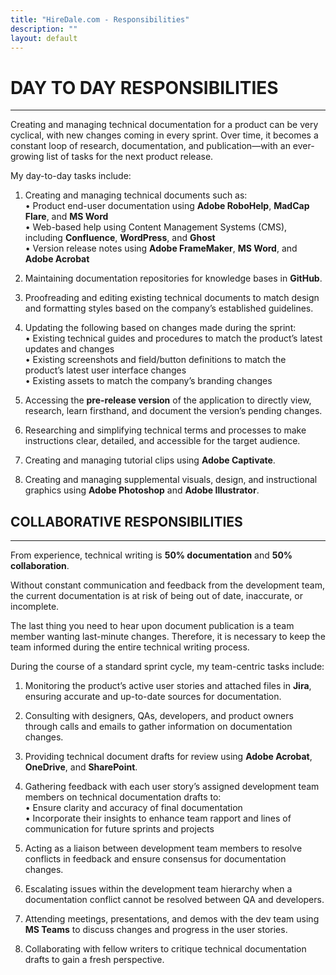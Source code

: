 ```yaml
---
title: "HireDale.com - Responsibilities"
description: ""
layout: default
---
```


# **DAY TO DAY RESPONSIBILITIES**
---
Creating and managing technical documentation for a product can be very cyclical, with new changes coming in every sprint. Over time, it becomes a constant loop of research, documentation, and publication—with an ever-growing list of tasks for the next product release.

My day-to-day tasks include:

1. Creating and managing technical documents such as:  
   • Product end-user documentation using **Adobe RoboHelp**, **MadCap Flare**, and **MS Word**  
   • Web-based help using Content Management Systems (CMS), including **Confluence**, **WordPress**, and **Ghost**  
   • Version release notes using **Adobe FrameMaker**, **MS Word**, and **Adobe Acrobat**

2. Maintaining documentation repositories for knowledge bases in **GitHub**.

3. Proofreading and editing existing technical documents to match design and formatting styles based on the company’s established guidelines.

4. Updating the following based on changes made during the sprint:  
   • Existing technical guides and procedures to match the product’s latest updates and changes  
   • Existing screenshots and field/button definitions to match the product’s latest user interface changes  
   • Existing assets to match the company’s branding changes

5. Accessing the **pre-release version** of the application to directly view, research, learn firsthand, and document the version’s pending changes.

6. Researching and simplifying technical terms and processes to make instructions clear, detailed, and accessible for the target audience.

7. Creating and managing tutorial clips using **Adobe Captivate**.

8. Creating and managing supplemental visuals, design, and instructional graphics using **Adobe Photoshop** and **Adobe Illustrator**.

## **COLLABORATIVE RESPONSIBILITIES**
---
From experience, technical writing is **50% documentation** and **50% collaboration**.  

Without constant communication and feedback from the development team, the current documentation is at risk of being out of date, inaccurate, or incomplete. 

The last thing you need to hear upon document publication is a team member wanting last-minute changes. Therefore, it is necessary to keep the team informed during the entire technical writing process.

During the course of a standard sprint cycle, my team-centric tasks include:

1. Monitoring the product’s active user stories and attached files in **Jira**, ensuring accurate and up-to-date sources for documentation.

2. Consulting with designers, QAs, developers, and product owners through calls and emails to gather information on documentation changes.

3. Providing technical document drafts for review using **Adobe Acrobat**, **OneDrive**, and **SharePoint**.

4. Gathering feedback with each user story’s assigned development team members on technical documentation drafts to:  
   • Ensure clarity and accuracy of final documentation  
   • Incorporate their insights to enhance team rapport and lines of communication for future sprints and projects

5. Acting as a liaison between development team members to resolve conflicts in feedback and ensure consensus for documentation changes.

6. Escalating issues within the development team hierarchy when a documentation conflict cannot be resolved between QA and developers.

7. Attending meetings, presentations, and demos with the dev team using **MS Teams** to discuss changes and progress in the user stories.

8. Collaborating with fellow writers to critique technical documentation drafts to gain a fresh perspective.
